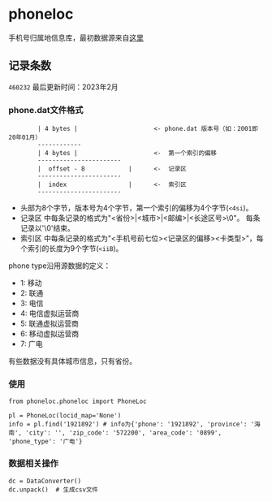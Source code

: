 # phoneloc
手机号归属地信息库，最初数据源来自[这里](https://github.com/xluohome/phonedata)

## 记录条数

`460232` 最后更新时间：2023年2月

### phone.dat文件格式

```
        | 4 bytes |                     <- phone.dat 版本号（如：2001即20年01月）
        ------------
        | 4 bytes |                     <-  第一个索引的偏移
        -----------------------
        |  offset - 8            |      <-  记录区
        -----------------------
        |  index                 |      <-  索引区
        -----------------------
```

* 头部为8个字节，版本号为4个字节，第一个索引的偏移为4个字节(`<4si`)。
* 记录区 中每条记录的格式为"<省份>|<城市>|<邮编>|<长途区号>\0"。 每条记录以'\0'结束。
* 索引区 中每条记录的格式为"<手机号前七位><记录区的偏移><卡类型>"，每个索引的长度为9个字节(`<iiB`)。

phone type沿用源数据的定义：

* 1: 移动
* 2: 联通
* 3: 电信
* 4: 电信虚拟运营商
* 5: 联通虚拟运营商
* 6: 移动虚拟运营商
* 7: 广电

有些数据没有具体城市信息，只有省份。

### 使用

```
from phoneloc.phoneloc import PhoneLoc

pl = PhoneLoc(locid_map='None')
info = pl.find('1921892') # info为{'phone': '1921892', 'province': '海南', 'city': '', 'zip_code': '572200', 'area_code': '0899', 'phone_type': '广电'}
```

### 数据相关操作

```
dc = DataConverter()
dc.unpack()  # 生成csv文件
```
